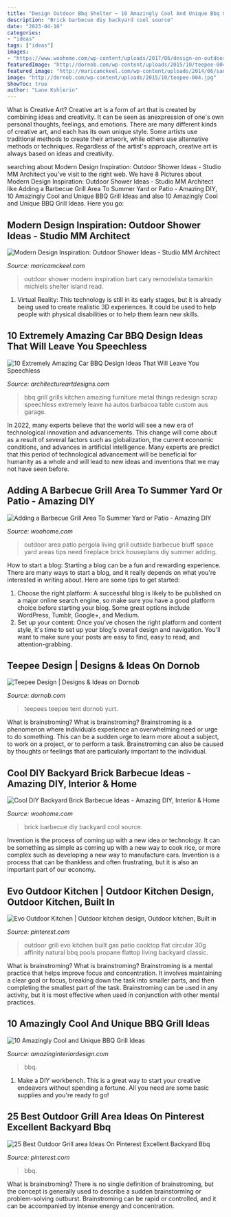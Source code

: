 ```yaml
---
title: "Design Outdoor Bbq Shelter ~ 10 Amazingly Cool And Unique Bbq Grill Ideas"
description: "Brick barbecue diy backyard cool source"
date: "2023-04-10"
categories:
- "ideas"
tags: ["ideas"]
images:
- "https://www.woohome.com/wp-content/uploads/2017/06/design-an-outdoor-barbeque-grill-area-11.jpg"
featuredImage: "http://dornob.com/wp-content/uploads/2015/10/teepee-004.jpg"
featured_image: "http://maricamckeel.com/wp-content/uploads/2014/06/sanjoaquin_AD.jpg"
image: "http://dornob.com/wp-content/uploads/2015/10/teepee-004.jpg"
ShowToc: true
author: "Lane Kshlerin"
---
```



What is Creative Art?
Creative art is a form of art that is created by combining ideas and creativity. It can be seen as anexpression of one's own personal thoughts, feelings, and emotions. There are many different kinds of creative art, and each has its own unique style. Some artists use traditional methods to create their artwork, while others use alternative methods or techniques. Regardless of the artist's approach, creative art is always based on ideas and creativity.

	

		
searching about Modern Design Inspiration: Outdoor Shower Ideas - Studio MM Architect you've visit to the right web. We have 8 Pictures about Modern Design Inspiration: Outdoor Shower Ideas - Studio MM Architect like Adding a Barbecue Grill Area To Summer Yard or Patio - Amazing DIY, 10 Amazingly Cool and Unique BBQ Grill Ideas and also 10 Amazingly Cool and Unique BBQ Grill Ideas. Here you go:
		
    
## Modern Design Inspiration: Outdoor Shower Ideas - Studio MM Architect

<img loading=lazy src="http://maricamckeel.com/wp-content/uploads/2014/06/sanjoaquin_AD.jpg" onerror="this.onerror=null;this.src='https://tse1.mm.bing.net/th?id=OIP.0W-zyAl39hQ3xbWLlo0FRQHaKH&amp;pid=15.1';" alt="Modern Design Inspiration: Outdoor Shower Ideas - Studio MM Architect">

_Source: maricamckeel.com_

>outdoor shower modern inspiration bart cary remodelista tamarkin michiels shelter island read. 

	

1. Virtual Reality: This technology is still in its early stages, but it is already being used to create realistic 3D experiences. It could be used to help people with physical disabilities or to help them learn new skills.

    
## 10 Extremely Amazing Car BBQ Design Ideas That Will Leave You Speechless

<img loading=lazy src="https://www.architectureartdesigns.com/wp-content/uploads/2014/11/633.jpg" onerror="this.onerror=null;this.src='https://tse1.mm.bing.net/th?id=OIP.NalH_ZBSQwh15rDG5OeFhwHaJ6&amp;pid=15.1';" alt="10 Extremely Amazing Car BBQ Design Ideas That Will Leave You Speechless">

_Source: architectureartdesigns.com_

>bbq grill grills kitchen amazing furniture metal things redesign scrap speechless extremely leave ha autos barbacoa table custom aus garage. 

	

In 2022, many experts believe that the world will see a new era of technological innovation and advancements. This change will come about as a result of several factors such as globalization, the current economic conditions, and advances in artificial intelligence. Many experts are predict that this period of technological advancement will be beneficial for humanity as a whole and will lead to new ideas and inventions that we may not have seen before.

    
## Adding A Barbecue Grill Area To Summer Yard Or Patio - Amazing DIY

<img loading=lazy src="https://www.woohome.com/wp-content/uploads/2017/06/design-an-outdoor-barbeque-grill-area-11.jpg" onerror="this.onerror=null;this.src='https://tse4.mm.bing.net/th?id=OIP.O9dWgLugDn3Wb5YrWXJLiAHaLG&amp;pid=15.1';" alt="Adding a Barbecue Grill Area To Summer Yard or Patio - Amazing DIY">

_Source: woohome.com_

>outdoor area patio pergola living grill outside barbecue bluff space yard areas tips need fireplace brick houseplans diy summer adding. 

	

How to start a blog:
Starting a blog can be a fun and rewarding experience. There are many ways to start a blog, and it really depends on what you're interested in writing about. Here are some tips to get started: 
1. Choose the right platform: A successful blog is likely to be published on a major online search engine, so make sure you have a good platform choice before starting your blog. Some great options include WordPress, Tumblr, Google+, and Medium. 
2. Set up your content: Once you've chosen the right platform and content style, it's time to set up your blog's overall design and navigation. You'll want to make sure your posts are easy to find, easy to read, and attention-grabbing. 

    
## Teepee Design | Designs &amp; Ideas On Dornob

<img loading=lazy src="http://dornob.com/wp-content/uploads/2015/10/teepee-004.jpg" onerror="this.onerror=null;this.src='https://tse1.mm.bing.net/th?id=OIP.-TU45OeOZNMyA7paMKYN5QHaLI&amp;pid=15.1';" alt="Teepee Design | Designs &amp; Ideas on Dornob">

_Source: dornob.com_

>teepees teepee tent dornob yurt. 

	

What is brainstroming?
What is brainstroming? Brainstroming is a phenomenon where individuals experience an overwhelming need or urge to do something. This can be a sudden urge to learn more about a subject, to work on a project, or to perform a task. Brainstroming can also be caused by thoughts or feelings that are particularly important to the individual.

    
## Cool DIY Backyard Brick Barbecue Ideas - Amazing DIY, Interior &amp; Home

<img loading=lazy src="https://www.woohome.com/wp-content/uploads/2016/02/brick-barbecue-tips-5.jpg" onerror="this.onerror=null;this.src='https://tse3.mm.bing.net/th?id=OIP.jWDXhmxiNxMJIi1ndDJRRgHaFj&amp;pid=15.1';" alt="Cool DIY Backyard Brick Barbecue Ideas - Amazing DIY, Interior &amp; Home">

_Source: woohome.com_

>brick barbecue diy backyard cool source. 

	

Invention is the process of coming up with a new idea or technology. It can be something as simple as coming up with a new way to cook rice, or more complex such as developing a new way to manufacture cars. Invention is a process that can be thankless and often frustrating, but it is also an important part of our economy.

    
## Evo Outdoor Kitchen | Outdoor Kitchen Design, Outdoor Kitchen, Built In

<img loading=lazy src="https://i.pinimg.com/736x/00/99/ad/0099ad508d8c45b1c2b639ce70cd72c3.jpg" onerror="this.onerror=null;this.src='https://tse2.mm.bing.net/th?id=OIP.L51iIa4u63VI9Z1L-lqWawHaHa&amp;pid=15.1';" alt="Evo Outdoor Kitchen | Outdoor kitchen design, Outdoor kitchen, Built in">

_Source: pinterest.com_

>outdoor grill evo kitchen built gas patio cooktop flat circular 30g affinity natural bbq pools propane flattop living backyard classic. 

	

What is brainstroming?
What is brainstroming? Brainstroming is a mental practice that helps improve focus and concentration. It involves maintaining a clear goal or focus, breaking down the task into smaller parts, and then completing the smallest part of the task. Brainstroming can be used in any activity, but it is most effective when used in conjunction with other mental practices.

    
## 10 Amazingly Cool And Unique BBQ Grill Ideas

<img loading=lazy src="https://www.amazinginteriordesign.com/wp-content/uploads/2014/12/Creative-BBQ-Grills.jpg" onerror="this.onerror=null;this.src='https://tse3.mm.bing.net/th?id=OIP.q6plM7pyGS0wxzJj67ko6QHaED&amp;pid=15.1';" alt="10 Amazingly Cool and Unique BBQ Grill Ideas">

_Source: amazinginteriordesign.com_

>bbq. 

	

1. Make a DIY workbench. This is a great way to start your creative endeavors without spending a fortune. All you need are some basic supplies and you're ready to go!

    
## 25 Best Outdoor Grill Area Ideas On Pinterest Excellent Backyard Bbq

<img loading=lazy src="https://i.pinimg.com/736x/8d/d8/b2/8dd8b2436b7d40a85e83d70b0ff51dcb.jpg" onerror="this.onerror=null;this.src='https://tse2.mm.bing.net/th?id=OIP.nQOgrwbob5DZy9pVf4VdsQHaJ3&amp;pid=15.1';" alt="25 Best Outdoor Grill area Ideas On Pinterest Excellent Backyard Bbq">

_Source: pinterest.com_

>bbq. 

	

What is brainstroming?
There is no single definition of brainstroming, but the concept is generally used to describe a sudden brainstorming or problem-solving outburst. Brainstroming can be rapid or controlled, and it can be accompanied by intense energy and concentration.

